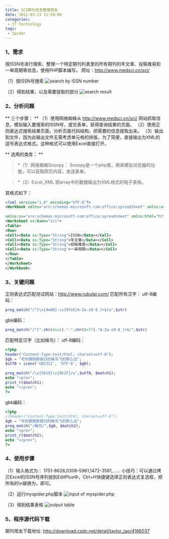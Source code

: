 ```yaml
---
title: SCI期刊信息整理爬虫
date: 2012-03-23 11:59:00
categories:
 - IT Technology
tags:
 - Spider
---
```

### 1、需求

按ISSN号进行搜索，整理一个特定期刊列表里的所有期刊的年文章、投稿难易和一审周期等信息。使用PHP脚本编写。
网址：http://www.medsci.cn/sci/

<!-- more -->

（1）按ISSN号搜索
![search by ISSN number](searchbyissn.gif)

（2）得到结果，以及需要提取的部分
![search result](searchresult.gif)

### 2、分析问题

** 三个步骤： **
（1）使用网络蜘蛛从 http://www.medsci.cn/sci/ 网站抓取信息，模拟输入要搜索的ISSN号，提交表单，获得查询结果的页面。
（2）使用正则表达式搜索结果页面，分析页面代码结构，把需要的信息提取出来。
（3）输出到文件，因为此输出文件无需考虑单元格的排版，为了简便，直接输出为XML的逗号表达式格式。这种格式可以使用Excel直接打开。

** 选用的类库： **
> *（1）网络蜘蛛Snoopy：
Snoopy是一个php类，用来模拟浏览器的功能，可以获取网页内容，发送表单。

> *（2）Excel_XML
把array中的数据输出为XML格式的电子表格。

其格式如下：

```xml
<?xml version="1.0" encoding="UTF-8"?>  
<Workbook xmlns="urn:schemas-microsoft-com:office:spreadsheet" xmlns:x="urn:schemas-microsoft-com:office:excel"   
  
xmlns:ss="urn:schemas-microsoft-com:office:spreadsheet" xmlns:html="http://www.w3.org/TR/REC-html40">  
<Worksheet ss:Name="sci">  
<Table>  
<Row>  
<Cell><Data ss:Type="String">ISSN</Data></Cell>  
<Cell><Data ss:Type="String">年文章</Data></Cell>  
<Cell><Data ss:Type="String">投稿难易</Data></Cell>  
<Cell><Data ss:Type="String">一审周期</Data></Cell>  
</Row>  
</Table>  
</Worksheet>  
</Workbook>  
```

### 3、关键问题

正则表达式匹配测试网站：http://www.rubular.com/
匹配所有汉字：
utf-8编码：

```php
preg_match("/^[\x{4e00}-\x{9fa5}A-Za-z0-9_]+$/u",$str)  
```

gbk编码：

```php
preg_match("/^[".chr(0xa1)."-".chr(0xff)."A-Za-z0-9_]+$/",$str)  
```

匹配特定汉字（比如候鸟）：
utf-8编码：

```php
<?php  
header("Content-Type:text/html; charset=utf-8");  
$gb = "可你跟随那南归的候鸟飞的那么远";  
$utf8 = iconv('GB2312', 'UTF-8', $gb);  
  
preg_match("/\x{5019}\x{9E1F}/u",$utf8, $match1);  
echo "<pre>";  
print_r($match1);  
echo "</pre>";  
?>  
```

gbk编码：
```php
<?php  
//header("Content-Type:text/html; charset=utf-8");  
$gb = "可你跟随那南归的候鸟飞的那么远";  
preg_match("/候鸟/",$gb, $match2);  
echo "<pre>";  
print_r($match2);  
echo "</pre>";  
?>  
```

### 4、使用步骤

（1）输入格式为：
1751-8628,0308-5961,1472-3581,……
小技巧：可以通过拷贝Excel的ISSN号序列放到EditPlus中，Ctrl+H快捷键选择正则表达式复选框，把所有的\n替换为，即可。

（2）运行myspider.php脚本
![input of myspider.php](inputofmyspider.gif)

（3）得到结果表格
![output table](output.gif)

### 5、程序源代码下载

期刊爬虫下载地址: http://download.csdn.net/detail/taylor_tao/4166037